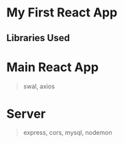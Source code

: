 # My First React App
## Libraries Used
 # Main React App
> swal, axios
# Server

> express, cors, mysql, nodemon
